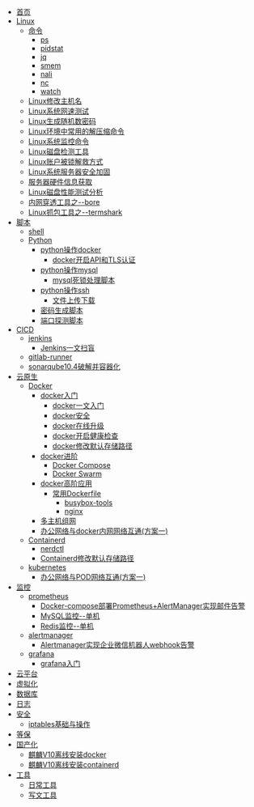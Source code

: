 <!--
 * @Author: llody 745719408@qq.com
 * @Date: 2024-03-18 09:58:16
 * @LastEditors: llody 745719408@qq.com
 * @LastEditTime: 2024-05-31 13:55:57
 * @FilePath: \ullody-doc\docs\_sidebar.md
 * @Description: 自定义侧边栏
-->

<!-- docs/_sidebar.md -->

* [首页](_sidebar.md)
* [Linux](Linux/linux.md "最牛逼的Linux入门指南")
  * [命令](Linux/命令/ "命令")
    * [ps](Linux/命令/ps.md "ps")
    * [pidstat](Linux/命令/pidstat.md "pidstat")
    * [jq](Linux/命令/jq.md "jq")
    * [smem](Linux/命令/smem.md "smem")
    * [nali](Linux/命令/nali.md "nali")
    * [nc](Linux/命令/nc.md "nc")
    * [watch](Linux/命令/watch.md "watch")
  * [Linux修改主机名](Linux/Linux修改主机名.md "Linux修改主机名")
  * [Linux系统网速测试](Linux/Linux系统网速测试.md "Linux系统网速测试")
  * [Linux生成随机数密码](Linux/Linux生成随机数密码.md "Linux生成随机数密码")
  * [Linux环境中常用的解压缩命令](Linux/Linux环境中常用的解压缩命令.md "Linux环境中常用的解压缩命令")
  * [Linux系统监控命令](Linux/Linux系统监控命令.md "Linux系统监控命令")
  * [Linux磁盘检测工具](Linux/Linux磁盘检测工具.md "Linux磁盘检测工具")
  * [Linux账户被锁解救方式](Linux/Linux账户被锁解救方式.md "Linux账户被锁解救方式")
  * [Linux系统服务器安全加固](Linux/Linux系统服务器安全加固.md "Linux系统服务器安全加固")
  * [服务器硬件信息获取](Linux/服务器硬件信息获取.md "服务器硬件信息获取")
  * [Linux磁盘性能测试分析](Linux/Linux磁盘性能测试分析.md "Linux磁盘性能测试分析")
  * [内网穿透工具之--bore](Linux/内网穿透工具之--bore.md "内网穿透工具之--bore")
  * [Linux抓包工具之--termshark](Linux/Linux抓包工具之--termshark.md "Linux抓包工具之--termshark")
* [脚本](脚本 "脚本")
  * [shell](脚本/shell "shell")
  * [Python](脚本/python "python")
    * [python操作docker](脚本/python/python操作docker)
      * [docker开启API和TLS认证](脚本/python/python操作docker/docker开启API和TLS认证.md "docker开启API和TLS认证")
    * [python操作mysql](脚本/python/python操作mysql)
      * [mysql死锁处理脚本](脚本/python/python操作mysql/mysql死锁处理脚本.md "mysql死锁处理脚本")
    * [python操作ssh](脚本/python/python操作ssh)
      * [文件上传下载](脚本/python/python操作ssh/文件上传下载.md "文件上传下载")
    * [密码生成脚本](脚本/python/密码生成脚本.md "密码生成脚本")
    * [端口探测脚本](脚本/python/端口探测.md "端口探测脚本")
* [CICD](CICD/ "CICD")
  * [jenkins](CICD/jenkins/ "jenkins")
    * [Jenkins一文扫盲](CICD/Jenkins/Jenkins一文扫盲.md "Jenkins一文扫盲")
  * [gitlab-runner](CICD/gitlab-runner "gitlab-runner")
  * [sonarqube10.4破解并容器化](CICD/sonarqube/sonarqube10.4破解并容器化.md "sonarqube10.4破解并容器化")
* [云原生](云原生)
  * [Docker](云原生/docker/ "docker")
    * [docker入门](云原生/docker/ "入门")
      * [docker一文入门](云原生/docker/docker.md "入门")
      * [docker安全](云原生/docker/docker安全.md "docker安全")
      * [docker在线升级](云原生/docker/docker在线升级.md "docker在线升级")
      * [docker开启健康检查](云原生/docker/docker给容器开启健康检查.md "docker给容器开启健康检查")
      * [docker修改默认存储路径](云原生/docker/docker修改默认存储路径.md "docker修改默认存储路径")
    * [docker进阶](云原生/docker/ "进阶")
      * [Docker Compose](云原生/docker/compose.md)
      * [Docker Swarm](云原生/docker/swarm/swarm入门.md "Docker Swarm")
    * [docker高阶应用](云原生/docker/高阶应用 "高阶")
      * [常用Dockerfile](云原生/docker/高阶应用/常用Dockerfile "常用Dockerfile")
        * [busybox-tools](云原生/docker/高阶应用/busybox-tools.md "busybox-tools")
        * [nginx](云原生/docker/高阶应用/nginx.md "nginx")
    * [多主机组网](云原生/Docker/多主机组网/实验文档.md "多主机组网")
    * [办公网络与docker内网网络互通(方案一)](云原生/docker/办公网络与docker内网网络互通(方案一).md "办公网络与docker内网网络互通(方案一)")
  * [Containerd](云原生/Containerd/ "Containerd")
    * [nerdctl](云原生/Containerd/nerdctl管理Containerd.md "Containerd")
    * [Containerd修改默认存储路径](云原生/Containerd/Containerd修改默认存储路径.md "Containerd")
  * [kubernetes](云原生/kubernetes/ "kubernetes")
    * [办公网络与POD网络互通(方案一)](云原生/kubernetes/办公网络与POD网络互通(方案一).md "办公网络与POD网络互通")
* [监控](监控)
  * [prometheus](监控/prometheus "prometheus")
    * [Docker-compose部署Prometheus+AlertManager实现邮件告警](监控/prometheus/Docker-compose部署Prometheus+AlertManager实现邮件告警.md "Docker-compose部署Prometheus+AlertManager实现邮件告警")
    * [MySQL监控--单机](监控/prometheus/MySQL监控--单机.md "MySQL监控--单机")
    * [Redis监控--单机](监控/prometheus/redis监控--单机.md "Redis监控--单机")
  * [alertmanager](监控/alertmanager/ "alertmanager")
    * [Alertmanager实现企业微信机器人webhook告警](监控/alertmanager/Alertmanager实现企业微信机器人webhook告警.md "Alertmanager实现企业微信机器人webhook告警")
  * [grafana](监控/grafana/ "grafana")
    * [grafana入门](监控/grafana/grafana入门.md "grafana入门")
* [云平台](云平台 "云平台")
* [虚拟化](虚拟化 "虚拟化")
* [数据库](数据库 "数据库")
* [日志](日志 "日志")
* [安全](安全 "安全")
  * [iptables基础与操作](安全/iptables基础与操作.md "iptables 基础与操作")
* [等保](等保 "等级保护")
* [国产化](国产化 "国产化")
  * [麒麟V10离线安装docker](国产化/麒麟V10离线安装docker.md "麒麟V10离线安装docker")
  * [麒麟V10离线安装containerd](国产化/麒麟V10离线安装containerd.md "麒麟V10离线安装containerd")
* [工具](工具 "工具")
  * [日常工具](工具/日常工具/日常工具.md "日常工具")
  * [写文工具](工具/写文工具/写博文神器.md "写文神器")
